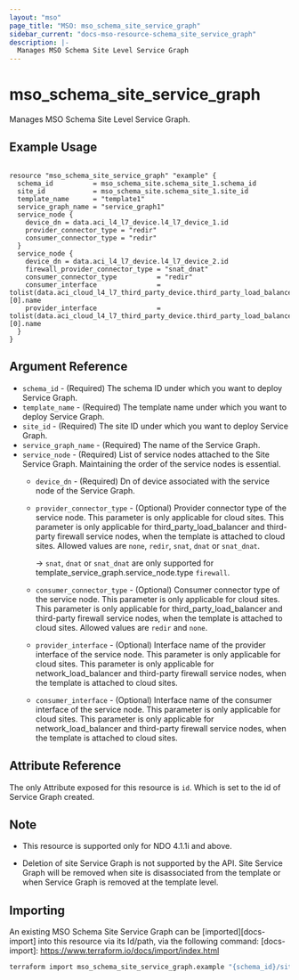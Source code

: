 ```yaml
---
layout: "mso"
page_title: "MSO: mso_schema_site_service_graph"
sidebar_current: "docs-mso-resource-schema_site_service_graph"
description: |-
  Manages MSO Schema Site Level Service Graph
---
```


# mso_schema_site_service_graph #

Manages MSO Schema Site Level Service Graph.

## Example Usage ##

```hcl

resource "mso_schema_site_service_graph" "example" {
  schema_id          = mso_schema_site.schema_site_1.schema_id
  site_id            = mso_schema_site.schema_site_1.site_id
  template_name      = "template1"
  service_graph_name = "service_graph1"
  service_node {
    device_dn = data.aci_l4_l7_device.l4_l7_device_1.id
    provider_connector_type = "redir"
    consumer_connector_type = "redir"
  }
  service_node {
    device_dn = data.aci_l4_l7_device.l4_l7_device_2.id
    firewall_provider_connector_type = "snat_dnat"
    consumer_connector_type          = "redir"
    consumer_interface               = tolist(data.aci_cloud_l4_l7_third_party_device.third_party_load_balancer.interface_selectors)[0].name
    provider_interface               = tolist(data.aci_cloud_l4_l7_third_party_device.third_party_load_balancer.interface_selectors)[0].name
  }
}

```

## Argument Reference ##
* `schema_id` - (Required) The schema ID under which you want to deploy Service Graph.
* `template_name` - (Required) The template name under which you want to deploy Service Graph.
* `site_id` - (Required) The site ID under which you want to deploy Service Graph.
* `service_graph_name` - (Required) The name of the Service Graph.
* `service_node` - (Required) List of service nodes attached to the Site Service Graph. Maintaining the order of the service nodes is essential.
    * `device_dn` - (Required) Dn of device associated with the service node of the Service Graph.
    * `provider_connector_type` - (Optional) Provider connector type of the service node. This parameter is only applicable for cloud sites. This parameter is only applicable for third_party_load_balancer and third-party firewall service nodes, when the template is attached to cloud sites. Allowed values are `none`, `redir`, `snat`, `dnat` or `snat_dnat`.

        -> `snat`, `dnat` or `snat_dnat` are only supported for template_service_graph.service_node.type `firewall`.

    * `consumer_connector_type` - (Optional) Consumer connector type of the service node. This parameter is only applicable for cloud sites. This parameter is only applicable for third_party_load_balancer and third-party firewall service nodes, when the template is attached to cloud sites. Allowed values are `redir` and `none`.
    * `provider_interface` - (Optional) Interface name of the provider interface of the service node. This parameter is only applicable for cloud sites. This parameter is only applicable for network_load_balancer and third-party firewall service nodes, when the template is attached to cloud sites.
    * `consumer_interface` - (Optional) Interface name of the consumer interface of the service node. This parameter is only applicable for cloud sites. This parameter is only applicable for network_load_balancer and third-party firewall service nodes, when the template is attached to cloud sites.

## Attribute Reference ##

The only Attribute exposed for this resource is `id`. Which is set to the id of Service Graph created.

## Note ##
- This resource is supported only for NDO 4.1.1i and above.

- Deletion of site Service Graph is not supported by the API. Site Service Graph will be removed when site is disassociated from the template or when Service Graph is removed at the template level.

## Importing ##

An existing MSO Schema Site Service Graph can be [imported][docs-import] into this resource via its Id/path, via the following command: [docs-import]: <https://www.terraform.io/docs/import/index.html>

```bash
terraform import mso_schema_site_service_graph.example "{schema_id}/sites/{site_id}/template/{template_name}/serviceGraphs/{service_graph_name}"
```

